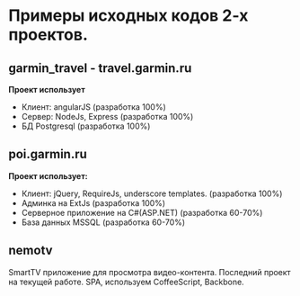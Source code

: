 <h1>Примеры исходных кодов 2-х проектов.</h1>

<h2>garmin_travel - travel.garmin.ru</h2>
<b>Проект использует</b>
<ul>
<li>Клиент: angularJS (разработка 100%)</li>
<li>Сервер: NodeJs, Express (разработка 100%)</li>
<li>БД Postgresql (разработка 100%)</li>
</ul>
<h2>poi.garmin.ru</h2>
<b>Проект использует:</b>
<ul>
<li>Клиент: jQuery, RequireJs, underscore templates. (разработка 100%)</li>
<li>Админка на ExtJs (разработка 100%)</li>
<li>Серверное приложение на C#(ASP.NET) (разработка 60-70%)</li>
<li>База данных MSSQL (разработка 60-70%)</li>
</ul>
<h2>nemotv</h2>
SmartTV приложение для просмотра видео-контента.
Последний проект на текущей работе. SPA, используем CoffeeScript, Backbone.
